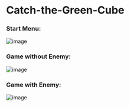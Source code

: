 # Catch-the-Green-Cube
### Start Menu:

![image](https://user-images.githubusercontent.com/72951068/201108526-655fd0e6-b0b0-4b48-99c7-771be021d7c8.png)

### Game without Enemy:

![image](https://user-images.githubusercontent.com/72951068/201108905-efe6c2e0-d491-4bd4-81df-7c82606e5697.png)

### Game with Enemy:

![image](https://user-images.githubusercontent.com/72951068/201109066-84906413-11fe-4ded-a4e3-6283a0518212.png)
